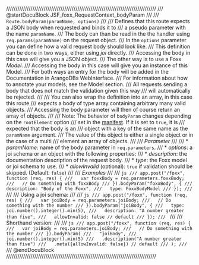 ////////////////////////////////////////////////////////////////////////////////
/// @startDocuBlock JSF_foxx_RequestContext_bodyParam
///
/// `Route.bodyParam(paramName, options)`
///
/// Defines that this route expects a JSON body when requested and binds it to
/// a pseudo parameter with the name `paramName`.
/// The body can than be read in the the handler using `req.params(paramName)` on the request object.
/// In the `options` parameter you can define how a valid request body should look like.
/// This definition can be done in two ways, either using *joi* directly.
/// Accessing the body in this case will give you a JSON object.
/// The other way is to use a Foxx *Model*.
/// Accessing the body in this case will give you an instance of this Model.
/// For both ways an entry for the body will be added in the Documentation in ArangoDBs WebInterface.
/// For information about how to annotate your models, see the Model section.
/// All requests sending a body that does not match the validation given this way
/// will automatically be rejected.
///
/// You can also wrap the definition into an array, in this case this route
/// expects a body of type array containing arbitrary many valid objects.
/// Accessing the body parameter will then of course return an array of objects.
///
/// Note: The behavior of `bodyParam` changes depending on the `rootElement` option
/// set in the [manifest](../Develop/Manifest.md). If it is set to `true`, it is
/// expected that the body is an
/// object with a key of the same name as the `paramName` argument.
/// The value of this object is either a single object or in the case of a multi
/// element an array of objects.
///
/// *Parameter*
///
///  * *paramName*: name of the body parameter in `req.parameters`.
///  * *options*: a joi schema or an object with the following properties:
///   * *description*: the documentation description of the request body.
///   * *type*: the Foxx model or joi schema to use.
///   * *allowInvalid* (optional): `true` if validation should be skipped. (Default: `false`)
///
/// *Examples*
///
/// ```js
/// app.post("/foxx", function (req, res) {
///   var foxxBody = req.parameters.foxxBody;
///   // Do something with foxxBody
/// }).bodyParam("foxxBody", {
///   description: "Body of the Foxx",
///   type: FoxxBodyModel
/// });
/// ```
///
/// Using a joi schema:
///
/// ```js
/// app.post("/foxx", function (req, res) {
///   var joiBody = req.parameters.joiBody;
///   // Do something with the number
/// }).bodyParam("joiBody", {
///   type: joi.number().integer().min(5),
///   description: "A number greater than five",
///   allowInvalid: false // default
/// });
/// ```
///
/// Shorthand version:
///
/// ```js
/// app.post("/foxx", function (req, res) {
///   var joiBody = req.parameters.joiBody;
///   // Do something with the number
/// }).bodyParam(
///   "joiBody",
///   joi.number().integer().min(5)
///   .description("A number greater than five")
///   .meta({allowInvalid: false}) // default
/// );
/// ```
/// @endDocuBlock
////////////////////////////////////////////////////////////////////////////////